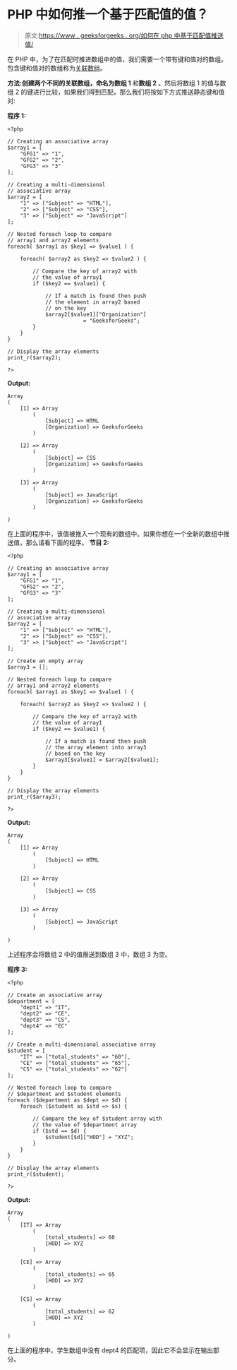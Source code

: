 # PHP 中如何推一个基于匹配值的值？

> 原文:[https://www . geeksforgeeks . org/如何在 php 中基于匹配值推送值/](https://www.geeksforgeeks.org/how-to-push-a-value-based-on-matched-value-in-php/)

在 PHP 中，为了在匹配时推进数组中的值，我们需要一个带有键和值对的数组。包含键和值对的数组称为[关联数组](https://www.geeksforgeeks.org/associative-arrays-in-php/)。

**方法:**创建两个不同的关联数组，命名为**数组 1** 和**数组 2** 。然后将数组 1 的值与数组 2 的键进行比较，如果我们得到匹配，那么我们将按如下方式推送静态键和值对:

**程序 1:**

```
<?php 

// Creating an associative array
$array1 = [
    "GFG1" => "1",
    "GFG2" => "2",
    "GFG3" => "3"
];

// Creating a multi-dimensional
// associative array
$array2 = [
    "1" => ["Subject" => "HTML"],
    "2" => ["Subject" => "CSS"],
    "3" => ["Subject" => "JavaScript"]
];

// Nested foreach loop to compare
// array1 and array2 elements
foreach( $array1 as $key1 => $value1 ) {

    foreach( $array2 as $key2 => $value2 ) {

        // Compare the key of array2 with
        // the value of array1
        if ($key2 == $value1) {

            // If a match is found then push
            // the element in array2 based
            // on the key
            $array2[$value1]["Organization"]
                        = "GeeksforGeeks";
        }
    }
}

// Display the array elements
print_r($array2);

?>
```

**Output:**

```
Array
(
    [1] => Array
        (
            [Subject] => HTML
            [Organization] => GeeksforGeeks
        )

    [2] => Array
        (
            [Subject] => CSS
            [Organization] => GeeksforGeeks
        )

    [3] => Array
        (
            [Subject] => JavaScript
            [Organization] => GeeksforGeeks
        )

)

```

在上面的程序中，该值被推入一个现有的数组中。如果你想在一个全新的数组中推送值，那么请看下面的程序。
**节目 2:**

```
<?php 

// Creating an associative array
$array1 = [
    "GFG1" => "1",
    "GFG2" => "2",
    "GFG3" => "3"
];

// Creating a multi-dimensional
// associative array
$array2 = [
    "1" => ["Subject" => "HTML"],
    "2" => ["Subject" => "CSS"],
    "3" => ["Subject" => "JavaScript"]
];

// Create an empty array
$array3 = [];

// Nested foreach loop to compare
// array1 and array2 elements
foreach( $array1 as $key1 => $value1 ) {

    foreach( $array2 as $key2 => $value2 ) {

        // Compare the key of array2 with
        // the value of array1
        if ($key2 == $value1) {

            // If a match is found then push
            // the array element into array3
            // based on the key
            $array3[$value1] = $array2[$value1];
        }
    }
}

// Display the array elements
print_r($array3);

?>
```

**Output:**

```
Array
(
    [1] => Array
        (
            [Subject] => HTML
        )

    [2] => Array
        (
            [Subject] => CSS
        )

    [3] => Array
        (
            [Subject] => JavaScript
        )

)

```

上述程序会将数组 2 中的值推送到数组 3 中，数组 3 为空。

**程序 3:**

```
<?php 

// Create an associative array
$department = [
    "dept1" => "IT",
    "dept2" => "CE",
    "dept3" => "CS",
    "dept4" => "EC"
];

// Create a multi-dimensional associative array
$student = [
    "IT" => ["total_students" => "60"],
    "CE" => ["total_students" => "65"],
    "CS" => ["total_students" => "62"]
];

// Nested foreach loop to compare
// $department and $student elements
foreach ($department as $dept => $d) {
    foreach ($student as $std => $s) {

        // Compare the key of $student array with
        // the value of $department array
        if ($std == $d) {
            $student[$d]["HOD"] = "XYZ";
        }
    }
}

// Display the array elements
print_r($student);

?>
```

**Output:**

```
Array
(
    [IT] => Array
        (
            [total_students] => 60
            [HOD] => XYZ
        )

    [CE] => Array
        (
            [total_students] => 65
            [HOD] => XYZ
        )

    [CS] => Array
        (
            [total_students] => 62
            [HOD] => XYZ
        )

)

```

在上面的程序中，学生数组中没有 dept4 的匹配项，因此它不会显示在输出部分。